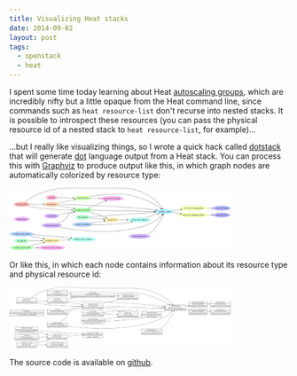 ```yaml
---
title: Visualizing Heat stacks
date: 2014-09-02
layout: post
tags:
  - openstack
  - heat
---
```


I spent some time today learning about Heat [autoscaling groups][],
which are incredibly nifty but a little opaque from the Heat command
line, since commands such as `heat resource-list` don't recurse into
nested stacks.  It is possible to introspect these resources (you can
pass the physical resource id of a nested stack to `heat
resource-list`, for example)...

...but I really like visualizing things, so I wrote a quick hack
called [dotstack][] that will generate [dot][] language output from a
Heat stack.  You can process this with [Graphviz][] to produce output
like this, in which graph nodes are automatically colorized by
resource type:

<a href="/assets/2014/09/02/sample.svg"><img
  src="/assets/2014/09/02/sample.svg" width="400"/></a>

Or like this, in which each node contains information about its
resource type and physical resource id:

<a href="/assets/2014/09/02/sample-detailed.svg"><img
  src="/assets/2014/09/02/sample-detailed.svg" width="400"/></a>

The source code is available on [github][dotstack].

[dot]:  http://en.wikipedia.org/wiki/DOT_(graph_description_language)
[graphviz]: http://www.graphviz.org/
[dotstack]: http://github.com/larsks/dotstack
[autoscaling groups]: https://wiki.openstack.org/wiki/Heat/AutoScaling

